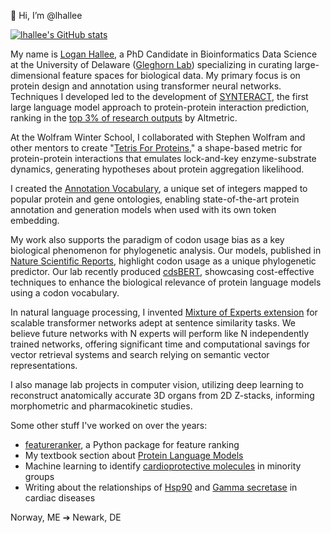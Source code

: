 👋 Hi, I’m @lhallee
  
[![lhallee's GitHub stats](https://github-readme-stats.vercel.app/api?username=lhallee)](https://github.com/anuraghazra/github-readme-stats)

My name is [Logan Hallee](https://www.linkedin.com/in/logan-hallee/), a PhD Candidate in Bioinformatics Data Science at the University of Delaware ([Gleghorn Lab](https://www.gleghornlab.com/)) specializing in curating large-dimensional feature spaces for biological data. My primary focus is on protein design and annotation using transformer neural networks. Techniques I developed led to the development of [SYNTERACT](https://huggingface.co/GleghornLab/SYNTERACT), the first large language model approach to protein-protein interaction prediction, ranking in the [top 3% of research outputs](https://www.biorxiv.org/content/10.1101/2023.06.07.544109v1.article-metrics) by Altmetric.

At the Wolfram Winter School, I collaborated with Stephen Wolfram and other mentors to create "[Tetris For Proteins](https://community.wolfram.com/groups/-/m/t/2777595
)," a shape-based metric for protein-protein interactions that emulates lock-and-key enzyme-substrate dynamics, generating hypotheses about protein aggregation likelihood.

I created the [Annotation Vocabulary](https://www.biorxiv.org/content/10.1101/2024.07.30.605924v1.abstract), a unique set of integers mapped to popular protein and gene ontologies, enabling state-of-the-art protein annotation and generation models when used with its own token embedding.

My work also supports the paradigm of codon usage bias as a key biological phenomenon for phylogenetic analysis. Our models, published in [Nature Scientific Reports](https://www.nature.com/articles/s41598-023-28965-7), highlight codon usage as a unique phylogenetic predictor. Our lab recently produced [cdsBERT](https://huggingface.co/GleghornLab/cdsBERT), showcasing cost-effective techniques to enhance the biological relevance of protein language models using a codon vocabulary.

In natural language processing, I invented [Mixture of Experts extension](https://arxiv.org/abs/2401.15713) for scalable transformer networks adept at sentence similarity tasks. We believe future networks with N experts will perform like N independently trained networks, offering significant time and computational savings for vector retrieval systems and search relying on semantic vector representations.

I also manage lab projects in computer vision, utilizing deep learning to reconstruct anatomically accurate 3D organs from 2D Z-stacks, informing morphometric and pharmacokinetic studies.

Some other stuff I've worked on over the years:
- [featureranker](https://github.com/lhallee/featureranker), a Python package for feature ranking
- My textbook section about [Protein Language Models](https://www.researchgate.net/profile/Logan-Hallee/publication/378769504_413_Predicting_Structure_and_Function_of_Biomolecules_Through_Natural_Language_Processing_Tools/links/65e8d39dadc608480a056202/413-Predicting-Structure-and-Function-of-Biomolecules-Through-Natural-Language-Processing-Tools.pdf)
- Machine learning to identify [cardioprotective molecules](https://www.ahajournals.org/doi/abs/10.1161/circ.149.suppl_1.P109) in minority groups
- Writing about the relationships of [Hsp90](https://www.mdpi.com/2075-4426/11/12/1373) and [Gamma secretase](https://www.mdpi.com/2075-4426/11/12/1294) in cardiac diseases

Norway, ME ➔ Newark, DE

<!---
lhallee/lhallee is a ✨ special ✨ repository because its `README.md` (this file) appears on your GitHub profile.
You can click the Preview link to take a look at your changes.
--->
